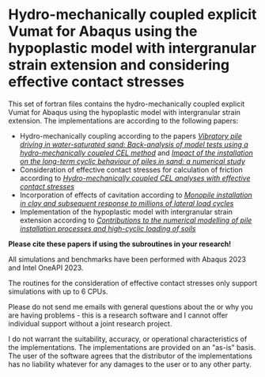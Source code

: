 # Hydro-mechanically coupled explicit Vumat for Abaqus using the hypoplastic model with intergranular strain extension and considering effective contact stresses

This set of fortran files contains the hydro-mechanically coupled explicit Vumat for Abaqus using the hypoplastic model with intergranular strain extension. The implementations are according to the following papers:
   -  Hydro-mechanically coupling according to the papers [*Vibratory pile driving in water-saturated sand: Back-analysis of model tests using a hydro-mechanically coupled CEL method*](https://doi.org/10.1016/j.sandf.2020.11.005) and [*Impact of the installation on the long-term cyclic behaviour of piles in sand: a numerical study*](https://doi.org/10.1016/j.soildyn.2020.106223) 
   -  Consideration of effective contact stresses for calculation of friction according to [*Hydro-mechanically coupled CEL analyses with effective contact stresses*](https://doi.org/10.1002/nag.3725) 
   -  Incorporation of effects of cavitation according to [*Monopile installation in clay and subsequent response to millions of lateral load cycles*](https://doi.org/10.1016/j.compgeo.2022.105221)
   -  Implementation of the hypoplastic model with intergranular strain extension according to [*Contributions to the numerical modelling of pile installation processes and high-cyclic loading of soils*](https://www.bgu.ruhr-uni-bochum.de/bgu/mam/images/dissertationen/staubach__2022__heft_73_contributions_to_the_numerical_modelling_of_pile_installation_processes_and_high-cyclic_loading_of_soils_mit_db.pdf)

**Please cite these papers if using the subroutines in your research!**

All simulations and benchmarks have been performed with Abaqus 2023 and Intel OneAPI 2023.

The routines for the consideration of effective contact stresses only support simulations with up to 6 CPUs.

Please do not send me emails with general questions about the  or why 
you are having problems - this is a research software and I cannot offer individual support without a joint research project. 

I do not warrant the suitability, accuracy, or operational 
characteristics of the implementations. The implementations are provided on an "as-is" basis. The user of the 
software agrees that the distributor of the implementations has no liability whatever for any damages to the user or to any other party.
